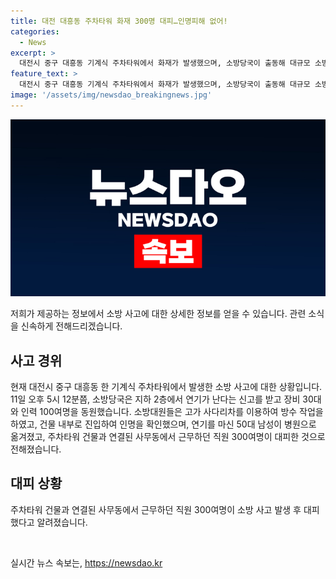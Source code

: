 ```yaml
---
title: 대전 대흥동 주차타워 화재 300명 대피…인명피해 없어!
categories:
  - News
excerpt: >
  대전시 중구 대흥동 기계식 주차타워에서 화재가 발생했으며, 소방당국이 출동해 대규모 소방작업을 진행했다. 소방대원들은 불을 꺼내고 인명을 수색한 뒤, 50대 남성 1명이 연기를 마시고 병원으로 옮겼으며, 300명의 직원이 대피했다. 
feature_text: >
  대전시 중구 대흥동 기계식 주차타워에서 화재가 발생했으며, 소방당국이 출동해 대규모 소방작업을 진행했다. 소방대원들은 불을 꺼내고 인명을 수색한 뒤, 50대 남성 1명이 연기를 마시고 병원으로 옮겼으며, 300명의 직원이 대피했다. 
image: '/assets/img/newsdao_breakingnews.jpg'
---
```


<p><img src="/assets/img/newsdao_breakingnews.jpg" alt="cryptoinkorea 속보" /></p>

<p>저희가 제공하는 정보에서 소방 사고에 대한 상세한 정보를 얻을 수 있습니다. 관련 소식을 신속하게 전해드리겠습니다. </p>

<h2 data-ke-size="size26">사고 경위</h2>

<p>현재 대전시 중구 대흥동 한 기계식 주차타워에서 발생한 소방 사고에 대한 상황입니다. 11일 오후 5시 12분쯤, 소방당국은 지하 2층에서 연기가 난다는 신고를 받고 장비 30대와 인력 100여명을 동원했습니다. 소방대원들은 고가 사다리차를 이용하여 방수 작업을 하였고, 건물 내부로 진입하여 인명을 확인했으며, 연기를 마신 50대 남성이 병원으로 옮겨졌고, 주차타워 건물과 연결된 사무동에서 근무하던 직원 300여명이 대피한 것으로 전해졌습니다.</p>

<h2 data-ke-size="size26">대피 상황</h2>

<p>주차타워 건물과 연결된 사무동에서 근무하던 직원 300여명이 소방 사고 발생 후 대피했다고 알려졌습니다. </p>

<p data-ke-size="size16">&nbsp;</p>
실시간 뉴스 속보는, <a href="https://newsdao.kr" rel="dofollow">https://newsdao.kr</a>


